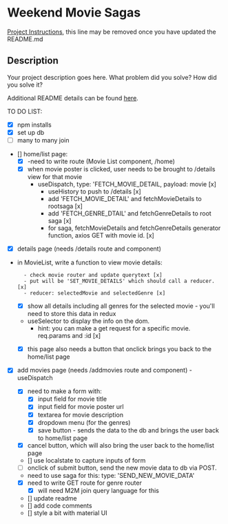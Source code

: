 # Weekend Movie Sagas

[Project Instructions](./INSTRUCTIONS.md), this line may be removed once you have updated the README.md

## Description

Your project description goes here. What problem did you solve? How did you solve it?

Additional README details can be found [here](https://github.com/PrimeAcademy/readme-template/blob/master/README.md).

TO DO LIST:

- [x] npm installs
- [x] set up db
- [ ] many to many join

- [] home/list page:
    - [x] -need to write route (Movie List component, /home)
    - [x] when movie poster is clicked, user needs to be brought to /details view for that movie
      - useDispatch, type: 'FETCH_MOVIE_DETAIL, payload: movie [x]
        - useHistory to push to /details [x]
        - add 'FETCH_MOVIE_DETAIL' and fetchMovieDetails to rootsaga [x]
        - add 'FETCH_GENRE_DTAIL' and fetchGenreDetails to root saga [x]
        - for saga, fetchMovieDetails and fetchGenreDetails generator function, axios GET with movie id. [x]  

- [x] details page (needs /details route and component)
- in MovieList, write a function to view movie details:
        
        - check movie router and update querytext [x]
        - put will be 'SET_MOVIE_DETAILS' which should call a reducer. [x]
        - reducer: selectedMovie and selectedGenre [x]
    - [x] show all details including all genres for the selected movie - you'll need to store this data in redux
    - useSelector to display the info on the dom.
        - hint: you can make a get request for a specific movie. req.params and :id [x]
    -  [x] this page also needs a button that onclick brings you back to the home/list page


- [x] add movies page (needs /addmovies route and component)
    -useDispatch
    - [x] need to make a form with:
        - [x] input field for movie title
        - [x] input field for movie poster url
        - [x] textarea for movie description
        - [x] dropdown menu (for the genres)
        - [x] save button - sends the data to the db and brings the user back to home/list page
    - [x] cancel button, which will also bring the user back to the home/list page

    - [] use localstate to capture inputs of form
    - [ ] onclick of submit button, send the new movie data to db via POST. 
    - need to use saga for this:
        type: 'SEND_NEW_MOVIE_DATA'



    - [x] need to write GET route for genre router
        - [x] will need M2M join query language for this

    - [] update readme
    - [] add code comments
    - [] style a bit with material UI
